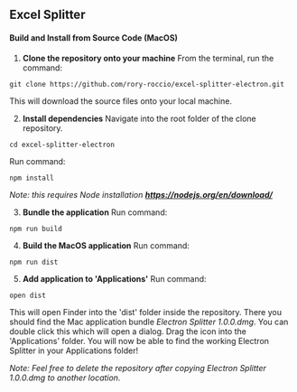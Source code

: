 ## Excel Splitter

#### Build and Install from Source Code (MacOS)

1. **Clone the repository onto your machine** 
From the terminal, run the command:
```
git clone https://github.com/rory-roccio/excel-splitter-electron.git
```
This will download the source files onto your local machine.

2. **Install dependencies**
Navigate into the root folder of the clone repository.
```
cd excel-splitter-electron
```
Run command:
```
npm install
```
*Note: this requires Node installation **https://nodejs.org/en/download/***


3. **Bundle the application**
Run command:
```
npm run build
```

4. **Build the MacOS application**
Run command:
```
npm run dist
```

5. **Add application to 'Applications'**
Run command:
```
open dist
```
This will open Finder into the 'dist' folder inside the repository. There you should find the Mac application bundle *Electron Splitter 1.0.0.dmg*. You can double click this which will open a dialog. Drag the icon into the 'Applications' folder. You will now be able to find the working Electron Splitter in your Applications folder!

*Note: Feel free to delete the repository after copying Electron Splitter 1.0.0.dmg to another location.*